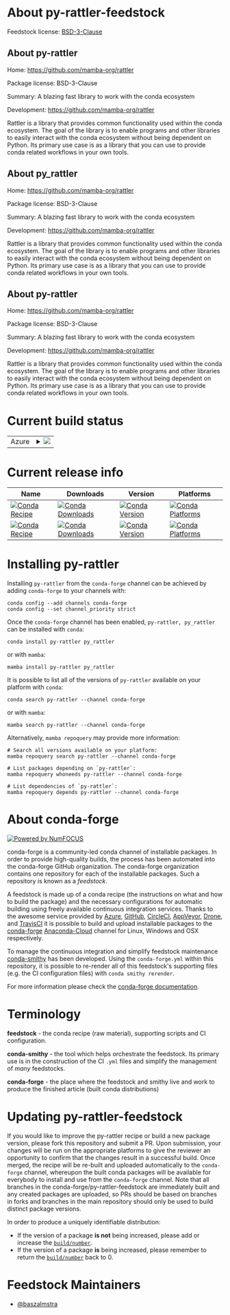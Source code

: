 About py-rattler-feedstock
==========================

Feedstock license: [BSD-3-Clause](https://github.com/conda-forge/py-rattler-feedstock/blob/main/LICENSE.txt)


About py-rattler
----------------

Home: https://github.com/mamba-org/rattler

Package license: BSD-3-Clause

Summary: A blazing fast library to work with the conda ecosystem

Development: https://github.com/mamba-org/rattler

Rattler is a library that provides common functionality used within the conda 
ecosystem. The goal of the library is to enable programs and other libraries to 
easily interact with the conda ecosystem without being dependent on Python. Its 
primary use case is as a library that you can use to provide conda related 
workflows in your own tools.


About py_rattler
----------------

Home: https://github.com/mamba-org/rattler

Package license: BSD-3-Clause

Summary: A blazing fast library to work with the conda ecosystem

Development: https://github.com/mamba-org/rattler

Rattler is a library that provides common functionality used within the conda
ecosystem. The goal of the library is to enable programs and other libraries to
easily interact with the conda ecosystem without being dependent on Python. Its
primary use case is as a library that you can use to provide conda related
workflows in your own tools.


About py-rattler
----------------

Home: https://github.com/mamba-org/rattler

Package license: BSD-3-Clause

Summary: A blazing fast library to work with the conda ecosystem

Development: https://github.com/mamba-org/rattler

Rattler is a library that provides common functionality used within the conda
ecosystem. The goal of the library is to enable programs and other libraries to
easily interact with the conda ecosystem without being dependent on Python. Its
primary use case is as a library that you can use to provide conda related
workflows in your own tools.


Current build status
====================


<table>
    
  <tr>
    <td>Azure</td>
    <td>
      <details>
        <summary>
          <a href="https://dev.azure.com/conda-forge/feedstock-builds/_build/latest?definitionId=20474&branchName=main">
            <img src="https://dev.azure.com/conda-forge/feedstock-builds/_apis/build/status/py-rattler-feedstock?branchName=main">
          </a>
        </summary>
        <table>
          <thead><tr><th>Variant</th><th>Status</th></tr></thead>
          <tbody><tr>
              <td>linux_64_python3.10.____cpython</td>
              <td>
                <a href="https://dev.azure.com/conda-forge/feedstock-builds/_build/latest?definitionId=20474&branchName=main">
                  <img src="https://dev.azure.com/conda-forge/feedstock-builds/_apis/build/status/py-rattler-feedstock?branchName=main&jobName=linux&configuration=linux%20linux_64_python3.10.____cpython" alt="variant">
                </a>
              </td>
            </tr><tr>
              <td>linux_64_python3.11.____cpython</td>
              <td>
                <a href="https://dev.azure.com/conda-forge/feedstock-builds/_build/latest?definitionId=20474&branchName=main">
                  <img src="https://dev.azure.com/conda-forge/feedstock-builds/_apis/build/status/py-rattler-feedstock?branchName=main&jobName=linux&configuration=linux%20linux_64_python3.11.____cpython" alt="variant">
                </a>
              </td>
            </tr><tr>
              <td>linux_64_python3.12.____cpython</td>
              <td>
                <a href="https://dev.azure.com/conda-forge/feedstock-builds/_build/latest?definitionId=20474&branchName=main">
                  <img src="https://dev.azure.com/conda-forge/feedstock-builds/_apis/build/status/py-rattler-feedstock?branchName=main&jobName=linux&configuration=linux%20linux_64_python3.12.____cpython" alt="variant">
                </a>
              </td>
            </tr><tr>
              <td>linux_64_python3.8.____cpython</td>
              <td>
                <a href="https://dev.azure.com/conda-forge/feedstock-builds/_build/latest?definitionId=20474&branchName=main">
                  <img src="https://dev.azure.com/conda-forge/feedstock-builds/_apis/build/status/py-rattler-feedstock?branchName=main&jobName=linux&configuration=linux%20linux_64_python3.8.____cpython" alt="variant">
                </a>
              </td>
            </tr><tr>
              <td>linux_64_python3.9.____73_pypy</td>
              <td>
                <a href="https://dev.azure.com/conda-forge/feedstock-builds/_build/latest?definitionId=20474&branchName=main">
                  <img src="https://dev.azure.com/conda-forge/feedstock-builds/_apis/build/status/py-rattler-feedstock?branchName=main&jobName=linux&configuration=linux%20linux_64_python3.9.____73_pypy" alt="variant">
                </a>
              </td>
            </tr><tr>
              <td>linux_64_python3.9.____cpython</td>
              <td>
                <a href="https://dev.azure.com/conda-forge/feedstock-builds/_build/latest?definitionId=20474&branchName=main">
                  <img src="https://dev.azure.com/conda-forge/feedstock-builds/_apis/build/status/py-rattler-feedstock?branchName=main&jobName=linux&configuration=linux%20linux_64_python3.9.____cpython" alt="variant">
                </a>
              </td>
            </tr><tr>
              <td>osx_64_python3.10.____cpython</td>
              <td>
                <a href="https://dev.azure.com/conda-forge/feedstock-builds/_build/latest?definitionId=20474&branchName=main">
                  <img src="https://dev.azure.com/conda-forge/feedstock-builds/_apis/build/status/py-rattler-feedstock?branchName=main&jobName=osx&configuration=osx%20osx_64_python3.10.____cpython" alt="variant">
                </a>
              </td>
            </tr><tr>
              <td>osx_64_python3.11.____cpython</td>
              <td>
                <a href="https://dev.azure.com/conda-forge/feedstock-builds/_build/latest?definitionId=20474&branchName=main">
                  <img src="https://dev.azure.com/conda-forge/feedstock-builds/_apis/build/status/py-rattler-feedstock?branchName=main&jobName=osx&configuration=osx%20osx_64_python3.11.____cpython" alt="variant">
                </a>
              </td>
            </tr><tr>
              <td>osx_64_python3.12.____cpython</td>
              <td>
                <a href="https://dev.azure.com/conda-forge/feedstock-builds/_build/latest?definitionId=20474&branchName=main">
                  <img src="https://dev.azure.com/conda-forge/feedstock-builds/_apis/build/status/py-rattler-feedstock?branchName=main&jobName=osx&configuration=osx%20osx_64_python3.12.____cpython" alt="variant">
                </a>
              </td>
            </tr><tr>
              <td>osx_64_python3.8.____cpython</td>
              <td>
                <a href="https://dev.azure.com/conda-forge/feedstock-builds/_build/latest?definitionId=20474&branchName=main">
                  <img src="https://dev.azure.com/conda-forge/feedstock-builds/_apis/build/status/py-rattler-feedstock?branchName=main&jobName=osx&configuration=osx%20osx_64_python3.8.____cpython" alt="variant">
                </a>
              </td>
            </tr><tr>
              <td>osx_64_python3.9.____73_pypy</td>
              <td>
                <a href="https://dev.azure.com/conda-forge/feedstock-builds/_build/latest?definitionId=20474&branchName=main">
                  <img src="https://dev.azure.com/conda-forge/feedstock-builds/_apis/build/status/py-rattler-feedstock?branchName=main&jobName=osx&configuration=osx%20osx_64_python3.9.____73_pypy" alt="variant">
                </a>
              </td>
            </tr><tr>
              <td>osx_64_python3.9.____cpython</td>
              <td>
                <a href="https://dev.azure.com/conda-forge/feedstock-builds/_build/latest?definitionId=20474&branchName=main">
                  <img src="https://dev.azure.com/conda-forge/feedstock-builds/_apis/build/status/py-rattler-feedstock?branchName=main&jobName=osx&configuration=osx%20osx_64_python3.9.____cpython" alt="variant">
                </a>
              </td>
            </tr><tr>
              <td>win_64_python3.10.____cpython</td>
              <td>
                <a href="https://dev.azure.com/conda-forge/feedstock-builds/_build/latest?definitionId=20474&branchName=main">
                  <img src="https://dev.azure.com/conda-forge/feedstock-builds/_apis/build/status/py-rattler-feedstock?branchName=main&jobName=win&configuration=win%20win_64_python3.10.____cpython" alt="variant">
                </a>
              </td>
            </tr><tr>
              <td>win_64_python3.11.____cpython</td>
              <td>
                <a href="https://dev.azure.com/conda-forge/feedstock-builds/_build/latest?definitionId=20474&branchName=main">
                  <img src="https://dev.azure.com/conda-forge/feedstock-builds/_apis/build/status/py-rattler-feedstock?branchName=main&jobName=win&configuration=win%20win_64_python3.11.____cpython" alt="variant">
                </a>
              </td>
            </tr><tr>
              <td>win_64_python3.12.____cpython</td>
              <td>
                <a href="https://dev.azure.com/conda-forge/feedstock-builds/_build/latest?definitionId=20474&branchName=main">
                  <img src="https://dev.azure.com/conda-forge/feedstock-builds/_apis/build/status/py-rattler-feedstock?branchName=main&jobName=win&configuration=win%20win_64_python3.12.____cpython" alt="variant">
                </a>
              </td>
            </tr><tr>
              <td>win_64_python3.8.____cpython</td>
              <td>
                <a href="https://dev.azure.com/conda-forge/feedstock-builds/_build/latest?definitionId=20474&branchName=main">
                  <img src="https://dev.azure.com/conda-forge/feedstock-builds/_apis/build/status/py-rattler-feedstock?branchName=main&jobName=win&configuration=win%20win_64_python3.8.____cpython" alt="variant">
                </a>
              </td>
            </tr><tr>
              <td>win_64_python3.9.____73_pypy</td>
              <td>
                <a href="https://dev.azure.com/conda-forge/feedstock-builds/_build/latest?definitionId=20474&branchName=main">
                  <img src="https://dev.azure.com/conda-forge/feedstock-builds/_apis/build/status/py-rattler-feedstock?branchName=main&jobName=win&configuration=win%20win_64_python3.9.____73_pypy" alt="variant">
                </a>
              </td>
            </tr><tr>
              <td>win_64_python3.9.____cpython</td>
              <td>
                <a href="https://dev.azure.com/conda-forge/feedstock-builds/_build/latest?definitionId=20474&branchName=main">
                  <img src="https://dev.azure.com/conda-forge/feedstock-builds/_apis/build/status/py-rattler-feedstock?branchName=main&jobName=win&configuration=win%20win_64_python3.9.____cpython" alt="variant">
                </a>
              </td>
            </tr>
          </tbody>
        </table>
      </details>
    </td>
  </tr>
</table>

Current release info
====================

| Name | Downloads | Version | Platforms |
| --- | --- | --- | --- |
| [![Conda Recipe](https://img.shields.io/badge/recipe-py--rattler-green.svg)](https://anaconda.org/conda-forge/py-rattler) | [![Conda Downloads](https://img.shields.io/conda/dn/conda-forge/py-rattler.svg)](https://anaconda.org/conda-forge/py-rattler) | [![Conda Version](https://img.shields.io/conda/vn/conda-forge/py-rattler.svg)](https://anaconda.org/conda-forge/py-rattler) | [![Conda Platforms](https://img.shields.io/conda/pn/conda-forge/py-rattler.svg)](https://anaconda.org/conda-forge/py-rattler) |
| [![Conda Recipe](https://img.shields.io/badge/recipe-py_rattler-green.svg)](https://anaconda.org/conda-forge/py_rattler) | [![Conda Downloads](https://img.shields.io/conda/dn/conda-forge/py_rattler.svg)](https://anaconda.org/conda-forge/py_rattler) | [![Conda Version](https://img.shields.io/conda/vn/conda-forge/py_rattler.svg)](https://anaconda.org/conda-forge/py_rattler) | [![Conda Platforms](https://img.shields.io/conda/pn/conda-forge/py_rattler.svg)](https://anaconda.org/conda-forge/py_rattler) |

Installing py-rattler
=====================

Installing `py-rattler` from the `conda-forge` channel can be achieved by adding `conda-forge` to your channels with:

```
conda config --add channels conda-forge
conda config --set channel_priority strict
```

Once the `conda-forge` channel has been enabled, `py-rattler, py_rattler` can be installed with `conda`:

```
conda install py-rattler py_rattler
```

or with `mamba`:

```
mamba install py-rattler py_rattler
```

It is possible to list all of the versions of `py-rattler` available on your platform with `conda`:

```
conda search py-rattler --channel conda-forge
```

or with `mamba`:

```
mamba search py-rattler --channel conda-forge
```

Alternatively, `mamba repoquery` may provide more information:

```
# Search all versions available on your platform:
mamba repoquery search py-rattler --channel conda-forge

# List packages depending on `py-rattler`:
mamba repoquery whoneeds py-rattler --channel conda-forge

# List dependencies of `py-rattler`:
mamba repoquery depends py-rattler --channel conda-forge
```


About conda-forge
=================

[![Powered by
NumFOCUS](https://img.shields.io/badge/powered%20by-NumFOCUS-orange.svg?style=flat&colorA=E1523D&colorB=007D8A)](https://numfocus.org)

conda-forge is a community-led conda channel of installable packages.
In order to provide high-quality builds, the process has been automated into the
conda-forge GitHub organization. The conda-forge organization contains one repository
for each of the installable packages. Such a repository is known as a *feedstock*.

A feedstock is made up of a conda recipe (the instructions on what and how to build
the package) and the necessary configurations for automatic building using freely
available continuous integration services. Thanks to the awesome service provided by
[Azure](https://azure.microsoft.com/en-us/services/devops/), [GitHub](https://github.com/),
[CircleCI](https://circleci.com/), [AppVeyor](https://www.appveyor.com/),
[Drone](https://cloud.drone.io/welcome), and [TravisCI](https://travis-ci.com/)
it is possible to build and upload installable packages to the
[conda-forge](https://anaconda.org/conda-forge) [Anaconda-Cloud](https://anaconda.org/)
channel for Linux, Windows and OSX respectively.

To manage the continuous integration and simplify feedstock maintenance
[conda-smithy](https://github.com/conda-forge/conda-smithy) has been developed.
Using the ``conda-forge.yml`` within this repository, it is possible to re-render all of
this feedstock's supporting files (e.g. the CI configuration files) with ``conda smithy rerender``.

For more information please check the [conda-forge documentation](https://conda-forge.org/docs/).

Terminology
===========

**feedstock** - the conda recipe (raw material), supporting scripts and CI configuration.

**conda-smithy** - the tool which helps orchestrate the feedstock.
                   Its primary use is in the construction of the CI ``.yml`` files
                   and simplify the management of *many* feedstocks.

**conda-forge** - the place where the feedstock and smithy live and work to
                  produce the finished article (built conda distributions)


Updating py-rattler-feedstock
=============================

If you would like to improve the py-rattler recipe or build a new
package version, please fork this repository and submit a PR. Upon submission,
your changes will be run on the appropriate platforms to give the reviewer an
opportunity to confirm that the changes result in a successful build. Once
merged, the recipe will be re-built and uploaded automatically to the
`conda-forge` channel, whereupon the built conda packages will be available for
everybody to install and use from the `conda-forge` channel.
Note that all branches in the conda-forge/py-rattler-feedstock are
immediately built and any created packages are uploaded, so PRs should be based
on branches in forks and branches in the main repository should only be used to
build distinct package versions.

In order to produce a uniquely identifiable distribution:
 * If the version of a package **is not** being increased, please add or increase
   the [``build/number``](https://docs.conda.io/projects/conda-build/en/latest/resources/define-metadata.html#build-number-and-string).
 * If the version of a package **is** being increased, please remember to return
   the [``build/number``](https://docs.conda.io/projects/conda-build/en/latest/resources/define-metadata.html#build-number-and-string)
   back to 0.

Feedstock Maintainers
=====================

* [@baszalmstra](https://github.com/baszalmstra/)


